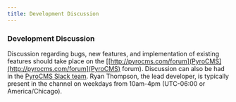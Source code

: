 ```yaml
---
title: Development Discussion  
---
```


### Development Discussion

Discussion regarding bugs, new features, and implementation of existing features should take place on the [[http://pyrocms.com/forum](PyroCMS](http://pyrocms.com/forum](PyroCMS) forum). Discussion can also be had in the [PyroCMS Slack team](https://pyrocms.slack.com/). Ryan Thompson, the lead developer, is typically present in the channel on weekdays from 10am-4pm (UTC-06:00 or America/Chicago).
